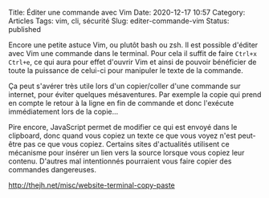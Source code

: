 Title: Éditer une commande avec Vim
Date: 2020-12-17 10:57
Category: Articles
Tags: vim, cli, sécurité
Slug: editer-commande-vim
Status: published

Encore une petite astuce Vim, ou plutôt bash ou zsh. Il est possible d'éditer avec Vim une commande dans le terminal. Pour cela il suffit de faire `Ctrl+x Ctrl+e`, ce qui aura pour effet d'ouvrir Vim et ainsi de pouvoir bénéficier de toute la puissance de celui-ci pour manipuler le texte de la commande.

Ça peut s'avérer très utile lors d'un copier/coller d'une commande sur internet, pour éviter quelques mésaventures. Par exemple la copie qui prend en compte le retour à la ligne en fin de commande et donc l'exécute immédiatement lors de la copie...

Pire encore, JavaScript permet de modifier ce qui est envoyé dans le clipboard, donc quand vous copiez un texte ce que vous voyez n'est peut-être pas ce que vous copiez. Certains sites d'actualités utilisent ce mécanisme pour insérer un lien vers la source lorsque vous copiez leur contenu. D'autres mal intentionnés pourraient vous faire copier des commandes dangereuses.

<http://thejh.net/misc/website-terminal-copy-paste>

<!--
vim: spell spelllang=fr
-->
